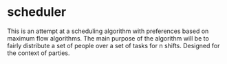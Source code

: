 # scheduler
This is an attempt at a scheduling algorithm with preferences based on maximum flow algorithms. 
The main purpose of the algorithm will be to fairly distribute a set of people over a set of tasks for n shifts. 
Designed for the context of parties.
